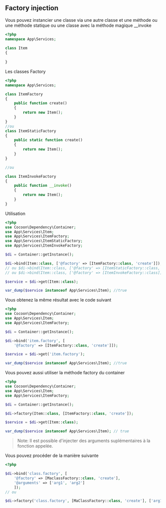 ## Factory injection

Vous pouvez instancier une classe via une autre classe et une méthode ou une méthode statique ou une classe avec la méthode magique __invoke

```php
<?php
namespace App\Services;
         
class Item 
{
    
}
```
Les classes Factory

```php
<?php
namespace App\Services;

class ItemFactory
{
    public function create()
    {
        return new Item();
    }
}
//ou
class ItemStaticFactory
{
    public static function create()
    {
        return new Item();
    }
}

//ou

class ItemInvokeFactory
{
    public function __invoke()
    {
        return new Item();
    }
}
```

Utilisation

```php
<?php
use Cocoon\Dependency\Container;
use App\Services\Item;
use App\Services\ItemFactory;
use App\Services\ItemStaticFactory;
use App\Services\ItemInvokeFactory;

$di = Container::getInstance();

$di->bind(Item::class, ['@factory' => [ItemFactory::class, 'create']]);
// ou $di->bind(Item::class, ['@factory' => [ItemStaticFactory::class, 'create']]);
// ou $di->bind(Item::class, ['@factory' => [ItemInvokeFactory::class]]);

$service = $di->get(Item::class);

var_dump($service instanceof App\Services\Item); //true
```
Vous obtenez la même résultat avec le code suivant

```php
<?php
use Cocoon\Dependency\Container;
use App\Services\Item;
use App\Services\ItemFactory;

$di = Container::getInstance();

$di->bind('item.factory', [
    '@factory' => [ItemFactory::class, 'create']]);

$service = $di->get('item.factory');

var_dump($service instanceof App\Services\Item); //true
```

Vous pouvez aussi utiliser la méthode factory du container

```php
<?php
use Cocoon\Dependency\Container;
use App\Services\Item;
use App\Services\ItemFactory;

$di = Container::getInstance();

$di->factory(Item::class, [ItemFactory::class, 'create']);

$service = $di->get(Item::class);

var_dump($service instanceof App\Services\Item); // true
```
> Note: Il est possible d'injecter des arguments suplémentaires à la fonction appelée.

Vous pouvez procéder de la manière suivante

```php
<?php

$di->bind('class.factory', [
    '@factory' => [MaclassFactory::class, 'create'], 
    '@arguments' => ['arg1', 'arg2']
    ]);
// ou

$di->factory('class.factory', [MaClassFactory::class, 'create'], ['arg1', 'arg2']);
```
